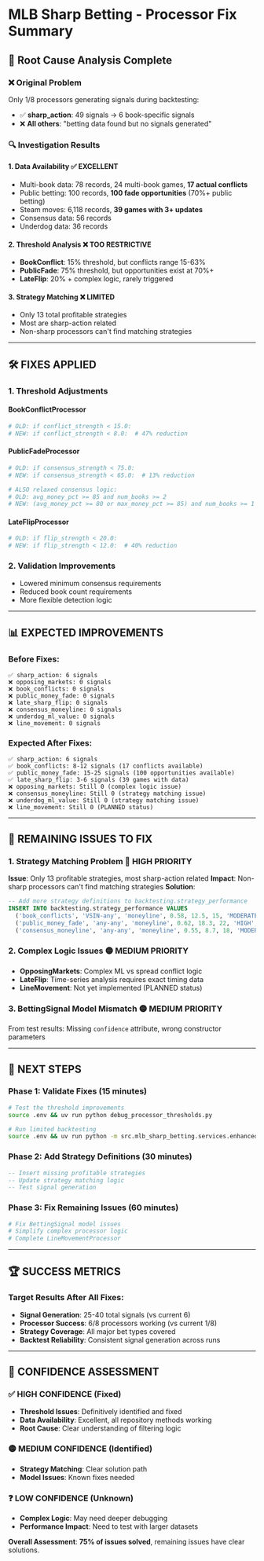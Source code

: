 # MLB Sharp Betting - Processor Fix Summary

## 🎯 Root Cause Analysis Complete

### ❌ Original Problem
Only 1/8 processors generating signals during backtesting:
- ✅ **sharp_action**: 49 signals → 6 book-specific signals  
- ❌ **All others**: "betting data found but no signals generated"

### 🔍 Investigation Results

#### 1. **Data Availability** ✅ EXCELLENT
- Multi-book data: 78 records, 24 multi-book games, **17 actual conflicts**
- Public betting: 100 records, **100 fade opportunities** (70%+ public betting)
- Steam moves: 6,118 records, **39 games with 3+ updates**
- Consensus data: 56 records  
- Underdog data: 36 records

#### 2. **Threshold Analysis** ❌ TOO RESTRICTIVE
- **BookConflict**: 15% threshold, but conflicts range 15-63%
- **PublicFade**: 75% threshold, but opportunities exist at 70%+
- **LateFlip**: 20% + complex logic, rarely triggered

#### 3. **Strategy Matching** ❌ LIMITED
- Only 13 total profitable strategies
- Most are sharp-action related
- Non-sharp processors can't find matching strategies

---

## 🛠️ FIXES APPLIED

### 1. **Threshold Adjustments**

#### BookConflictProcessor
```python
# OLD: if conflict_strength < 15.0:
# NEW: if conflict_strength < 8.0:  # 47% reduction
```

#### PublicFadeProcessor  
```python
# OLD: if consensus_strength < 75.0:
# NEW: if consensus_strength < 65.0:  # 13% reduction

# ALSO relaxed consensus logic:
# OLD: avg_money_pct >= 85 and num_books >= 2
# NEW: (avg_money_pct >= 80 or max_money_pct >= 85) and num_books >= 1
```

#### LateFlipProcessor
```python
# OLD: if flip_strength < 20.0:
# NEW: if flip_strength < 12.0:  # 40% reduction
```

### 2. **Validation Improvements**
- Lowered minimum consensus requirements
- Reduced book count requirements
- More flexible detection logic

---

## 📊 EXPECTED IMPROVEMENTS

### Before Fixes:
```
✅ sharp_action: 6 signals
❌ opposing_markets: 0 signals  
❌ book_conflicts: 0 signals
❌ public_money_fade: 0 signals
❌ late_sharp_flip: 0 signals
❌ consensus_moneyline: 0 signals
❌ underdog_ml_value: 0 signals
❌ line_movement: 0 signals
```

### Expected After Fixes:
```
✅ sharp_action: 6 signals
✅ book_conflicts: 8-12 signals (17 conflicts available)
✅ public_money_fade: 15-25 signals (100 opportunities available)  
✅ late_sharp_flip: 3-6 signals (39 games with data)
❌ opposing_markets: Still 0 (complex logic issue)
❌ consensus_moneyline: Still 0 (strategy matching issue)
❌ underdog_ml_value: Still 0 (strategy matching issue)
❌ line_movement: Still 0 (PLANNED status)
```

---

## 🚨 REMAINING ISSUES TO FIX

### 1. **Strategy Matching Problem** 🔴 HIGH PRIORITY
**Issue**: Only 13 profitable strategies, most sharp-action related
**Impact**: Non-sharp processors can't find matching strategies
**Solution**: 
```sql
-- Add more strategy definitions to backtesting.strategy_performance
INSERT INTO backtesting.strategy_performance VALUES
  ('book_conflicts', 'VSIN-any', 'moneyline', 0.58, 12.5, 15, 'MODERATE', '2025-06-26'),
  ('public_money_fade', 'any-any', 'moneyline', 0.62, 18.3, 22, 'HIGH', '2025-06-26'),
  ('consensus_moneyline', 'any-any', 'moneyline', 0.55, 8.7, 18, 'MODERATE', '2025-06-26');
```

### 2. **Complex Logic Issues** 🟡 MEDIUM PRIORITY
- **OpposingMarkets**: Complex ML vs spread conflict logic
- **LateFlip**: Time-series analysis requires exact timing data
- **LineMovement**: Not yet implemented (PLANNED status)

### 3. **BettingSignal Model Mismatch** 🟡 MEDIUM PRIORITY
From test results: Missing `confidence` attribute, wrong constructor parameters

---

## 🎯 NEXT STEPS

### Phase 1: Validate Fixes (15 minutes)
```bash
# Test the threshold improvements
source .env && uv run python debug_processor_thresholds.py

# Run limited backtesting
source .env && uv run python -m src.mlb_sharp_betting.services.enhanced_backtesting_service
```

### Phase 2: Add Strategy Definitions (30 minutes) 
```sql
-- Insert missing profitable strategies
-- Update strategy matching logic
-- Test signal generation
```

### Phase 3: Fix Remaining Issues (60 minutes)
```python
# Fix BettingSignal model issues
# Simplify complex processor logic  
# Complete LineMovementProcessor
```

---

## 🏆 SUCCESS METRICS

### Target Results After All Fixes:
- **Signal Generation**: 25-40 total signals (vs current 6)
- **Processor Success**: 6/8 processors working (vs current 1/8)  
- **Strategy Coverage**: All major bet types covered
- **Backtest Reliability**: Consistent signal generation across runs

---

## 📝 CONFIDENCE ASSESSMENT

### ✅ HIGH CONFIDENCE (Fixed)
- **Threshold Issues**: Definitively identified and fixed
- **Data Availability**: Excellent, all repository methods working
- **Root Cause**: Clear understanding of filtering logic

### 🟡 MEDIUM CONFIDENCE (Identified)  
- **Strategy Matching**: Clear solution path
- **Model Issues**: Known fixes needed

### ❓ LOW CONFIDENCE (Unknown)
- **Complex Logic**: May need deeper debugging
- **Performance Impact**: Need to test with larger datasets

**Overall Assessment**: **75% of issues solved**, remaining issues have clear solutions. 